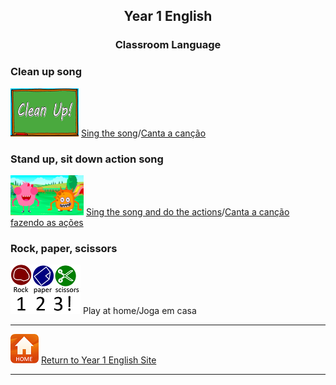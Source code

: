 <h2> 
<p align="center">
Year 1 English
</p>
</h2>

<h3> 
<p align="center">
Classroom Language
</p>
</h3>



### Clean up song

[![clean](/images/clean.png)](https://www.youtube.com/watch?v=RmNCryV6G_M) [Sing the song](https://www.youtube.com/watch?v=RmNCryV6G_M)/[Canta a canção](https://www.youtube.com/watch?v=RmNCryV6G_M)

### Stand up, sit down action song

[![stand](/images/stand.png)](https://www.youtube.com/watch?v=WsiRSWthV1k) [Sing the song and do the actions](https://www.youtube.com/watch?v=WsiRSWthV1k)/[Canta a canção fazendo as ações](https://www.youtube.com/watch?v=WsiRSWthV1k)

### Rock, paper, scissors

![rps](/images/rps.png) Play at home/Joga em casa

***
[![home](/images/home.PNG)](https://tangerina-pt.github.io/English/Year1) [Return to Year 1 English Site](https://tangerina-pt.github.io/English/Year1)

***
